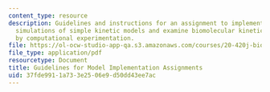 ```yaml
---
content_type: resource
description: Guidelines and instructions for an assignment to implement numerical
  simulations of simple kinetic models and examine biomolecular kinetic phenomena
  by computational experimentation.
file: https://ol-ocw-studio-app-qa.s3.amazonaws.com/courses/20-420j-biomolecular-kinetics-and-cellular-dynamics-be-420j-fall-2004/37fde9911a733e2506e9d50dd43ee7ac_model_imp_assig.pdf
file_type: application/pdf
resourcetype: Document
title: Guidelines for Model Implementation Assignments
uid: 37fde991-1a73-3e25-06e9-d50dd43ee7ac
---
```

